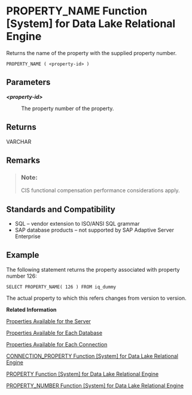 <!-- loioa570a7e184f2101584578b1e641ba61b -->

# PROPERTY\_NAME Function \[System\] for Data Lake Relational Engine

Returns the name of the property with the supplied property number.



```
PROPERTY_NAME ( <property-id> )
```



<a name="loioa570a7e184f2101584578b1e641ba61b__iq_refbb_883"/>

## Parameters


<dl>
<dt><b>

*<property-id\>*

</b></dt>
<dd>

The property number of the property.



</dd>
</dl>



## Returns

VARCHAR



<a name="loioa570a7e184f2101584578b1e641ba61b__section_pc3_s44_qbb"/>

## Remarks

> ### Note:  
> CIS functional compensation performance considerations apply.



<a name="loioa570a7e184f2101584578b1e641ba61b__iq_refbb_886"/>

## Standards and Compatibility

-   SQL – vendor extension to ISO/ANSI SQL grammar
-   SAP database products – not supported by SAP Adaptive Server Enterprise



<a name="loioa570a7e184f2101584578b1e641ba61b__iq_refbb_885"/>

## Example

The following statement returns the property associated with property number 126:

```
SELECT PROPERTY_NAME( 126 ) FROM iq_dummy
```

The actual property to which this refers changes from version to version.

**Related Information**  


[Properties Available for the Server](../properties-available-for-the-server-a52ea6d.md "Retrieve the value of a specific server property or the values of all server properties.")

[Properties Available for Each Database](../properties-available-for-each-database-a52f368.md "Retrieve the value of a specific database property or the values of all database properties. Database properties apply to an entire database.")

[Properties Available for Each Connection](../properties-available-for-each-connection-a52e243.md "Retrieve the value of a specific connection property or the values of all connection properties.")

[CONNECTION\_PROPERTY Function \[System\] for Data Lake Relational Engine](connection-property-function-system-for-data-lake-relational-engine-a53eeaf.md "Returns the value of a given connection property as a string.")

[PROPERTY Function \[System\] for Data Lake Relational Engine](property-function-system-for-data-lake-relational-engine-a56fa4d.md "Returns the value of the specified server-level property as a string.")

[PROPERTY\_NUMBER Function \[System\] for Data Lake Relational Engine](property-number-function-system-for-data-lake-relational-engine-a57131a.md "Returns the property number of the property with the supplied property name.")

